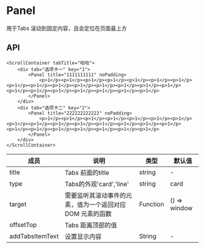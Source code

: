 # Panel 
用于Tabs 滚动到固定内容，且会定位在页面最上方

## API
```
<ScrollContainer tabTitle="哈哈">
    <div tab="选项卡一" key="1">
        <Panel title="1111111111" noPadding>
            <p>1</p><p>1</p><p>1</p><p>1</p><p>1</p><p>1</p><p>1</p><p>1</p><p>1</p><p>1</p><p>1</p><p>1</p><p>1</p><p>1</p><p>1</p><p>1</p><p>1</p><p>1</p><p>1</p><p>1</p><p>1</p><p>1</p>
        </Panel>
    </div>
    <div tab="选项卡二" key="2">
        <Panel title="222222222222" noPadding>
            <p>1</p><p>1</p><p>1</p><p>1</p><p>1</p><p>1</p><p>1</p><p>1</p><p>1</p><p>1</p><p>1</p><p>1</p><p>1</p><p>1</p><p>1</p><p>1</p><p>1</p><p>1</p><p>1</p><p>1</p><p>1</p><p>1</p>
        </Panel>
    </div>
</ScrollContainer>
```

成员 | 说明 | 类型 | 默认值
---|---|---|---
title|Tabs 前面的title|string|-
type|Tabs的外观'card','line'|string|card
target|需要监听其滚动事件的元素，值为一个返回对应 DOM 元素的函数|Function|() => window
offsetTop|Tabs 距离顶部的值|
addTabsItemText|设置显示内容|String|-